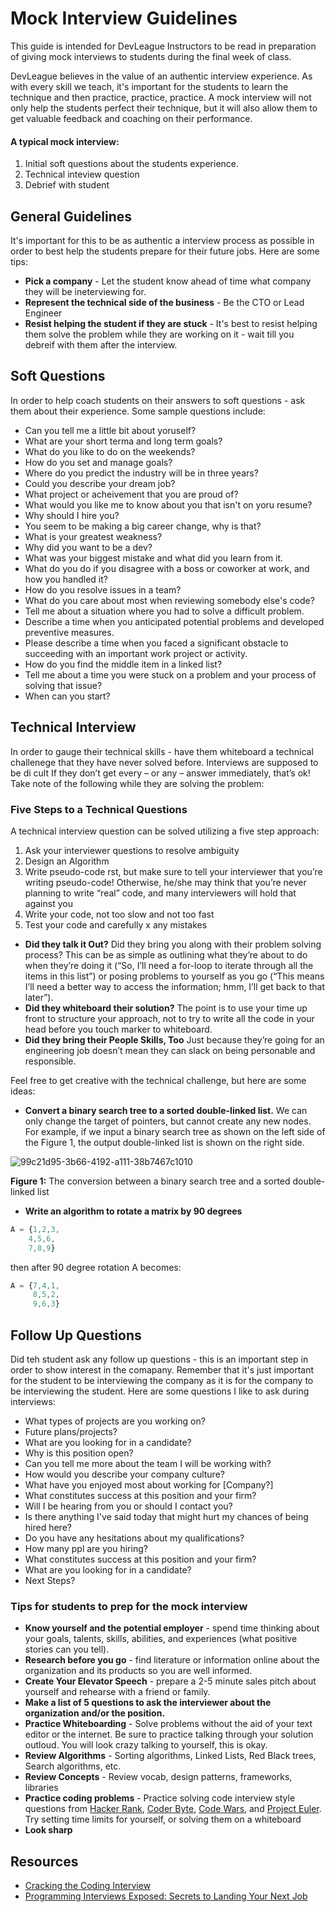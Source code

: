 # Mock Interview Guidelines

This guide is intended for DevLeague Instructors to be read in preparation of giving mock interviews to students during the final week of class.

DevLeague believes in the value of an authentic interview experience. As with every skill we teach, it's important for the students to learn the technique and then practice, practice, practice. A mock interview will not only help the students perfect their technique, but it will also allow them to get valuable feedback and coaching on their performance.

#### A typical mock interview:
1. Initial soft questions about the students experience.
1. Technical inteview question
1. Debrief with student

## General Guidelines
It's important for this to be as authentic a interview process as possible in order to best help the students prepare for their future jobs. Here are some tips:
* **Pick a company** - Let the student know ahead of time what company they will be ineterviewing for.
* **Represent the technical side of the business** - Be the CTO or Lead Engineer
* **Resist helping the student if they are stuck** - It's best to resist helping them solve the problem while they are working on it - wait till you debreif with them after the interview.

## Soft Questions
In order to help coach students on their answers to soft questions - ask them about their experience. Some sample questions include:
* Can you tell me a little bit about yoruself?
* What are your short terma and long term goals?
* What do you like to do on the weekends?
* How do you set and manage goals?
* Where do you predict the industry will be in three years?
* Could you describe your dream job?
* What project or acheivement that you are proud of?
* What would you like me to know about you that isn't on yoru resume?
* Why should I hire you?
* You seem to be making a big career change, why is that?
* What is your greatest weakness?
* Why did you want to be a dev?
* What was your biggest mistake and what did you learn from it.
* What do you do if you disagree with a boss or coworker at work, and how you handled it?
* How do you resolve issues in a team?
* What do you care about most when reviewing somebody else's code?
* Tell me about a situation where you had to solve a difficult problem.
* Describe a time when you anticipated potential problems and developed preventive measures.
* Please describe a time when you faced a significant obstacle to succeeding with an important work project or activity.
* How do you find the middle item in a linked list?
* Tell me about a time you were stuck on a problem and your process of solving that issue?
* When can you start?

## Technical Interview
In order to gauge their technical skills - have them whiteboard a technical challenege that they have never solved before. Interviews are supposed to be di cult If they don’t get every – or any – answer immediately, that’s ok!  Take note of the following while they are solving the problem:

### Five Steps to a Technical Questions
A technical interview question can be solved utilizing a five step approach:
1. Ask your interviewer questions to resolve ambiguity
1. Design an Algorithm
1. Write pseudo-code  rst, but make sure to tell your interviewer that you’re writing pseudo-code! Otherwise, he/she may think that you’re never planning to write “real” code, and many interviewers will hold that against you
1. Write your code, not too slow and not too fast
1. Test your code and carefully  x any mistakes

* **Did they talk it Out?** Did they bring you along with their problem solving process? This can be as simple as outlining what they’re about to do when they’re doing it (“So, I’ll need a for-loop to iterate through all the items in this list”) or posing problems to yourself as you go (“This means I’ll need a better way to access the information; hmm, I’ll get back to that later”).
* **Did they whiteboard their solution?** The point is to use your time up front to structure your approach, not to try to write all the code in your head before you touch marker to whiteboard.
* **Did they bring their People Skills, Too** Just because they’re going for an engineering job doesn’t mean they can slack on being personable and responsible.

Feel free to get creative with the technical challenge, but here are some ideas:
* **Convert a binary search tree to a sorted double-linked list.**
We can only change the target of pointers, but cannot create any new nodes.
For example, if we input a binary search tree as shown on the left side of the Figure 1, the output double-linked list is shown on the right side.

![99c21d95-3b66-4192-a111-38b7467c1010](https://cloud.githubusercontent.com/assets/4650739/15620366/85e1d35a-23f5-11e6-9184-1c42970b7ea3.png)

**Figure 1:** The conversion between a binary search tree and a sorted double-linked list

* **Write an algorithm to rotate a matrix by 90 degrees**
```javascript
A = {1,2,3,
    4,5,6,
    7,8,9}
```
then after 90 degree rotation A becomes:
```javascript
A = {7,4,1,
     8,5,2,
     9,6,3}
```

## Follow Up Questions
Did teh student ask any follow up questions - this is an important step in order to show interest in the comapany. Remember that it's just important for the student to be interviewing the company as it is for the company to be interviewing the student. Here are some questions I like to ask during interviews:

* What types of projects are you working on?
* Future plans/projects?
* What are you looking for in a candidate?
* Why is this position open?
* Can you tell me more about the team I will be working with?
* How would you describe your company culture?
* What have you enjoyed most about working for [Company?]
* What constitutes success at this position and your firm?
* Will I be hearing from you or should I contact you?
* Is there anything I've said today that might hurt my chances of being hired here?
* Do you have any hesitations about my qualifications?
* How many ppl are you hiring?
* What constitutes success at this position and your firm?
* What are you looking for in a candidate?
* Next Steps?

### Tips for students to prep for the mock interview
* **Know yourself and the potential employer** - spend time thinking about your goals, talents, skills, abilities, and experiences (what positive stories can you tell).
* **Research before you go** - find literature or information online about the organization and its products so you are well informed.
* **Create Your Elevator Speech** - prepare a 2-5 minute sales pitch about yourself and rehearse with a friend or family.
* **Make a list of 5 questions to ask the interviewer about the organization and/or the position.**
* **Practice Whiteboarding** - Solve problems without the aid of your text editor or the internet. Be sure to practice talking through your solution outloud. You will look crazy talking to yourself, this is okay.
* **Review Algorithms** - Sorting algorithms, Linked Lists, Red Black trees, Search algorithms, etc.
* **Review Concepts** - Review vocab, design patterns, frameworks, libraries
* **Practice coding problems** - Practice solving code interview style questions from [Hacker Rank](https://www.hackerrank.com/), [Coder Byte](https://coderbyte.com/), [Code Wars](http://www.codewars.com/), and [Project Euler](https://projecteuler.net/). Try setting time limits for yourself, or solving them on a whiteboard
* **Look sharp**

## Resources
* [Cracking the Coding Interview](http://www.amazon.com/Cracking-Coding-Interview-Programming-Questions/dp/098478280X)
* [Programming Interviews Exposed: Secrets to Landing Your Next Job ](http://www.amazon.com/Programming-Interviews-Exposed-Secrets-Landing/dp/1118261364)
